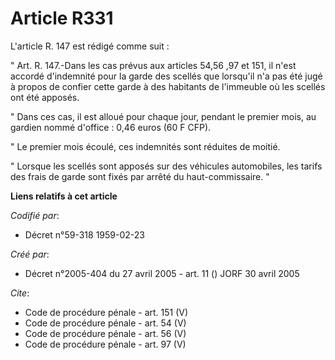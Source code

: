 # Article R331

L'article R. 147 est rédigé comme suit : 

" Art. R. 147.-Dans les cas prévus aux articles 54,56
,97 et 151, il n'est accordé d'indemnité pour la garde des scellés que lorsqu'il n'a pas été jugé à propos de confier cette
garde à des habitants de l'immeuble où les scellés ont été apposés. 

" Dans ces cas, il est alloué pour chaque jour, pendant le premier mois, au gardien nommé d'office : 0,46 euros (60 F CFP). 

" Le premier mois écoulé, ces indemnités sont réduites de moitié. 

" Lorsque les scellés sont apposés sur des véhicules automobiles, les tarifs des frais de garde sont fixés par arrêté du
haut-commissaire. "

**Liens relatifs à cet article**

_Codifié par_:

  - Décret n°59-318 1959-02-23

_Créé par_:

  - Décret n°2005-404 du 27 avril 2005 - art. 11 () JORF 30 avril 2005

_Cite_:

  - Code de procédure pénale - art. 151 (V)
  - Code de procédure pénale - art. 54 (V)
  - Code de procédure pénale - art. 56 (V)
  - Code de procédure pénale - art. 97 (V)
